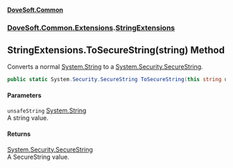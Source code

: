 #### [DoveSoft.Common](readme.md 'readme')
### [DoveSoft.Common.Extensions](DoveSoft_Common_Extensions.md 'DoveSoft.Common.Extensions').[StringExtensions](StringExtensions.md 'DoveSoft.Common.Extensions.StringExtensions')
## StringExtensions.ToSecureString(string) Method
Converts a normal [System.String](https://docs.microsoft.com/en-us/dotnet/api/System.String 'System.String') to a [System.Security.SecureString](https://docs.microsoft.com/en-us/dotnet/api/System.Security.SecureString 'System.Security.SecureString').  
```csharp
public static System.Security.SecureString ToSecureString(this string unsafeString);
```
#### Parameters
<a name='DoveSoft_Common_Extensions_StringExtensions_ToSecureString(string)_unsafeString'></a>
`unsafeString` [System.String](https://docs.microsoft.com/en-us/dotnet/api/System.String 'System.String')  
A string value.
  
#### Returns
[System.Security.SecureString](https://docs.microsoft.com/en-us/dotnet/api/System.Security.SecureString 'System.Security.SecureString')  
A SecureString value.
